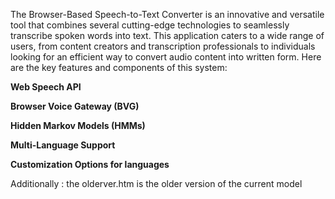 The Browser-Based Speech-to-Text Converter is an innovative and versatile tool that combines several cutting-edge technologies to seamlessly transcribe spoken words into text. This application caters to a wide range of users, from content creators and transcription professionals to individuals looking for an efficient way to convert audio content into written form. Here are the key features and components of this system:

**Web Speech API**

**Browser Voice Gateway (BVG)**

**Hidden Markov Models (HMMs)**

**Multi-Language Support**

**Customization Options for languages**

Additionally : the olderver.htm is the older version of the current model
